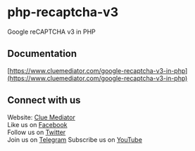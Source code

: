# php-recaptcha-v3

Google reCAPTCHA v3 in PHP

## Documentation

[https://www.cluemediator.com/google-recaptcha-v3-in-php](https://www.cluemediator.com/google-recaptcha-v3-in-php)

## Connect with us

Website: [Clue Mediator](https://www.cluemediator.com)  
Like us on [Facebook](https://www.facebook.com/thecluemediator)  
Follow us on [Twitter](https://twitter.com/cluemediator)  
Join us on [Telegram](https://t.me/cluemediator)
Subscribe us on [YouTube](https://www.youtube.com/ClueMediator)
